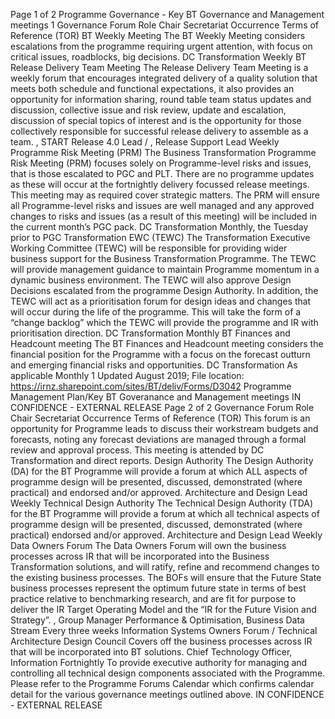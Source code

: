 Page 1 of 2 Programme Governance - Key BT Governance and Management meetings 1 Governance Forum Role Chair Secretariat Occurrence Terms of Reference (TOR) BT Weekly Meeting The BT Weekly Meeting considers escalations from the programme requiring urgent attention, with focus on critical issues, roadblocks, big decisions. DC Transformation Weekly BT Release Delivery Team Meeting The Release Delivery Team Meeting is a weekly forum that encourages integrated delivery of a quality solution that meets both schedule and functional expectations, it also provides an opportunity for information sharing, round table team status updates and discussion, collective issue and risk review, update and escalation, discussion of special topics of interest and is the opportunity for those collectively responsible for successful release delivery to assemble as a team. , START Release 4.0 Lead / , Release Support Lead Weekly Programme Risk Meeting (PRM) The Business Transformation Programme Risk Meeting (PRM) focuses solely on Programme-level risks and issues, that is those escalated to PGC and PLT. There are no programme updates as these will occur at the fortnightly delivery focussed release meetings. This meeting may as required cover strategic matters. The PRM will ensure all Programme-level risks and issues are well managed and any approved changes to risks and issues (as a result of this meeting) will be included in the current month’s PGC pack. DC Transformation Monthly, the Tuesday prior to PGC Transformation EWC (TEWC) The Transformation Executive Working Committee (TEWC) will be responsible for providing wider business support for the Business Transformation Programme. The TEWC will provide management guidance to maintain Programme momentum in a dynamic business environment. The TEWC will also approve Design Decisions escalated from the programme Design Authority. In addition, the TEWC will act as a prioritisation forum for design ideas and changes that will occur during the life of the programme. This will take the form of a “change backlog” which the TEWC will provide the programme and IR with prioritisation direction. DC Transformation Monthly BT Finances and Headcount meeting The BT Finances and Headcount meeting considers the financial position for the Programme with a focus on the forecast outturn and emerging financial risks and opportunities. DC Transformation As applicable Monthly 1 Updated August 2019; File location: https://irnz.sharepoint.com/sites/BT/deliv/Forms/D3042 Programme Management Plan/Key BT Goveranance and Management meetings IN CONFIDENCE - EXTERNAL RELEASE Page 2 of 2 Governance Forum Role Chair Secretariat Occurrence Terms of Reference (TOR) This forum is an opportunity for Programme leads to discuss their workstream budgets and forecasts, noting any forecast deviations are managed through a formal review and approval process. This meeting is attended by DC Transformation and direct reports. Design Authority The Design Authority (DA) for the BT Programme will provide a forum at which ALL aspects of programme design will be presented, discussed, demonstrated (where practical) and endorsed and/or approved. Architecture and Design Lead Weekly Technical Design Authority The Technical Design Authority (TDA) for the BT Programme will provide a forum at which all technical aspects of programme design will be presented, discussed, demonstrated (where practical) endorsed and/or approved. Architecture and Design Lead Weekly Data Owners Forum The Data Owners Forum will own the business processes across IR that will be incorporated into the Business Transformation solutions, and will ratify, refine and recommend changes to the existing business processes. The BOFs will ensure that the Future State business processes represent the optimum future state in terms of best practice relative to benchmarking research, and are fit for purpose to deliver the IR Target Operating Model and the “IR for the Future Vision and Strategy”. , Group Manager Performance & Optimisation, Business Data Stream Every three weeks Information Systems Owners Forum / Technical Architecture Design Council Covers off the business processes across IR that will be incorporated into BT solutions. Chief Technology Officer, Information Fortnightly To provide executive authority for managing and controlling all technical design components associated with the Programme. Please refer to the Programme Forums Calendar which confirms calendar detail for the various governance meetings outlined above. IN CONFIDENCE - EXTERNAL RELEASE